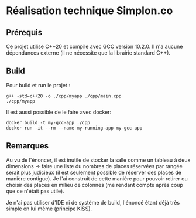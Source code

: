 # Réalisation technique Simplon.co
## Prérequis
Ce projet utilise C++20 et compile avec GCC version 10.2.0. Il n'a aucune dépendances externe (il ne nécessite que la librairie standard C++).

## Build
Pour build et run le projet :
```
g++ -std=c++20 -o ./cpp/myapp ./cpp/main.cpp
./cpp/myapp
```
Il est aussi possible de le faire avec docker:
```
docker build -t my-gcc-app ./cpp
docker run -it --rm --name my-running-app my-gcc-app
```

## Remarques
Au vu de l'énoncer, il est inutile de stocker la salle comme un tableau à deux dimensions -> faire une liste du nombres de places réservées par rangée serait plus judicieux (il est seulement possible de réserver des places de manière contigue). Je l'ai construit de cette manière pour pouvoir retirer ou choisir des places en milieu de colonnes (me rendant compte après coup que ce n'était pas utile).

Je n'ai pas utiliser d'IDE ni de système de build, l'énoncé étant déjà très simple en lui même (principe KISS).
